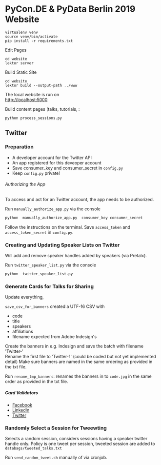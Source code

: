 PyCon.DE & PyData Berlin 2019 Website
================================


    virtualenv venv
    source venv/bin/activate
    pip install -r requirements.txt


Edit Pages

    cd website
    lektor server

Build Static Site
    
    cd website
    lektor build --output-path ../www
    
The local website is run on    
[http://localhost:5000](http://localhost:5000)


Build content pages (talks, tutorials, :


    python process_sessions.py
 

## Twitter

### Preparation
 - A developer account for the Twitter API
 - An app registered for this deveoper account
 - Save consumer_key and consumer_secret in `config.py`
 - Keep `config.py` private!
 
###### Authorizing the App

To access and act for an Twitter account, the app needs to be authorized.

Run `manually_authorize_app.py`  via the console

```bash
python  manually_authorize_app.py  consumer_key consumer_secret
```
Follow the instructions on the terminal.
Save `access_token` and `access_token_secret` in `config.py`.  

### Creating and Updating Speaker Lists on Twitter

Will add and remove speaker handles added by speakers (via Pretalx).

Run `twitter_speaker_list.py`  via the console

```bash
python  twitter_speaker_list.py
```


### Generate Cards for Talks for Sharing
 
Update everything,

`save_csv_for_banners` created a UTF-16 CSV with
- code
- title
- speakers
- affiliations
- filename expected from Adobe Indesign's

Create the banners in e.g. Indesign and save the batch with filename 'Twitter-'  
Rename the first file to 'Twitter-1' (could be coded but not yet implemented detail)
Make sure banners are named in the same ordering as provided in the txt file.

Run `rename_tmp_banners`: renames the banners in to `code.jpg` in the same order as provided in the txt file.

 
 ##### Card Validators
 - [Facebook]( https://developers.facebook.com/tools/debug/sharing/)
 - [LinkedIn]( https://www.linkedin.com/post-inspector/inspect/)  
 - [Twitter]( https://cards-dev.twitter.com/validator)


### Randomly Select a Session for Tweewting

Selects a random session, considers sessions having a speaker twitter handle only.
Policy is one tweet per session, tweeted session are added to `databags/tweeted_talks.txt`

Run `send_random_tweet.sh` manually of via cronjob.

